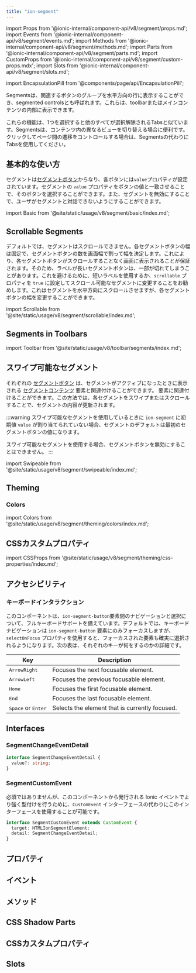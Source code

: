 ```yaml
---
title: "ion-segment"
---
```

import Props from '@ionic-internal/component-api/v8/segment/props.md';
import Events from '@ionic-internal/component-api/v8/segment/events.md';
import Methods from '@ionic-internal/component-api/v8/segment/methods.md';
import Parts from '@ionic-internal/component-api/v8/segment/parts.md';
import CustomProps from '@ionic-internal/component-api/v8/segment/custom-props.mdx';
import Slots from '@ionic-internal/component-api/v8/segment/slots.md';

<head>
  <title>ion-segment: API Documentation for Segmented Controls</title>
  <meta name="description" content="ion-segmentは、関連するボタンのグループを表示します（セグメントコントロールとも呼ばれます）。使用方法の詳細については、Segment API ドキュメンテーションを参照してください。" />
</head>

import EncapsulationPill from '@components/page/api/EncapsulationPill';

<EncapsulationPill type="shadow" />


Segmentsは、関連するボタンのグループを水平方向の行に表示することができ、segmented controlsとも呼ばれます。これらは、toolbarまたはメインコンテンツの内部に表示できます。

これらの機能は、1つを選択すると他のすべてが選択解除されるTabsと似ています。Segmentsは、コンテンツ内の異なるビューを切り替える場合に便利です。クリックしてページ間の遷移をコントロールする場合は、Segmentsの代わりにTabsを使用してください。


## 基本的な使い方

セグメントは[セグメントボタン](./segment-button)からなり、各ボタンには`value`プロパティが設定されています。セグメントの `value` プロパティをボタンの値と一致させることで、そのボタンを選択することができます。また、セグメントを無効にすることで、ユーザがセグメントと対話できないようにすることができます。

import Basic from '@site/static/usage/v8/segment/basic/index.md';

<Basic />


## Scrollable Segments

デフォルトでは、セグメントはスクロールできません。各セグメントボタンの幅は固定で、セグメントボタンの数を画面幅で割って幅を決定します。これにより、各セグメントボタンがスクロールすることなく画面に表示されることが保証されます。そのため、ラベルが長いセグメントボタンは、一部が切れてしまうことがあります。これを避けるために、短いラベルを使用するか、`scrollable` プロパティを `true` に設定してスクロール可能なセグメントに変更することをお勧めします。これはセグメントを水平方向にスクロールさせますが、各セグメントボタンの幅を変更することができます。

import Scrollable from '@site/static/usage/v8/segment/scrollable/index.md';

<Scrollable />


## Segments in Toolbars

<!-- Reuse the playground from the Toolbar directory -->
import Toolbar from '@site/static/usage/v8/toolbar/segments/index.md';

<Toolbar />


## スワイプ可能なセグメント

それぞれの [セグメントボタン](./segment-button.md) は、セグメントがアクティブになったときに表示される [セグメントコンテンツ](./segment-content.md) 要素と関連付けることができます。
要素に関連付けることができます。この方法では、各セグメントをスワイプまたはスクロールすることで、セグメントの内容が更新されます。

:::warning
スワイプ可能なセグメントを使用しているときに `ion-segment` に初期値 `value` が割り当てられていない場合、セグメントのデフォルトは最初のセグメントボタンの値になります。

スワイプ可能なセグメントを使用する場合、セグメントボタンを無効にすることはできません。
:::

import Swipeable from '@site/static/usage/v8/segment/swipeable/index.md';

<Swipeable />

## Theming

### Colors

import Colors from '@site/static/usage/v8/segment/theming/colors/index.md';

<Colors />

## CSSカスタムプロパティ

import CSSProps from '@site/static/usage/v8/segment/theming/css-properties/index.md';

<CSSProps />


## アクセシビリティ

### キーボードインタラクション

このコンポーネントは、`ion-segment-button`要素間のナビゲーションと選択について、フルキーボードサポートを備えています。デフォルトでは、キーボードナビゲーションは `ion-segment-button` 要素にのみフォーカスしますが、`selectOnFocus` プロパティを使用すると、フォーカスされた要素も確実に選択されるようになります。次の表は、それぞれのキーが何をするのかの詳細です。

| Key                                  | Description                                    |
| ------------------------------------ | ---------------------------------------------- |
| <kbd>ArrowRight</kbd>                | Focuses the next focusable element.            |
| <kbd>ArrowLeft</kbd>                 | Focuses the previous focusable element.        |
| <kbd>Home</kbd>                      | Focuses the first focusable element.           |
| <kbd>End</kbd>                       | Focuses the last focusable element.            |
| <kbd>Space</kbd> or <kbd>Enter</kbd> | Selects the element that is currently focused. |

## Interfaces

### SegmentChangeEventDetail

```typescript
interface SegmentChangeEventDetail {
  value?: string;
}
```

### SegmentCustomEvent

必須ではありませんが、このコンポーネントから発行される Ionic イベントでより強く型付けを行うために、`CustomEvent` インターフェースの代わりにこのインターフェースを使用することが可能です。

```typescript
interface SegmentCustomEvent extends CustomEvent {
  target: HTMLIonSegmentElement;
  detail: SegmentChangeEventDetail;
}
```


## プロパティ
<Props />

## イベント
<Events />

## メソッド
<Methods />

## CSS Shadow Parts
<Parts />

## CSSカスタムプロパティ
<CustomProps />

## Slots
<Slots />
